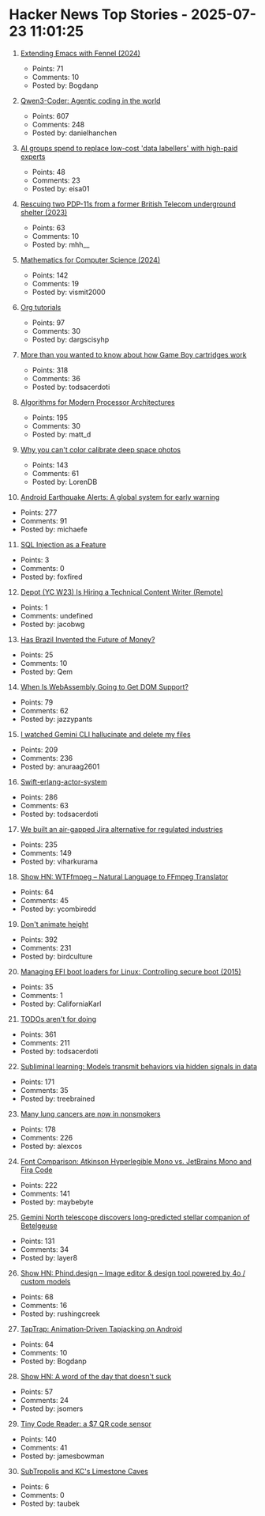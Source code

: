 # Hacker News Top Stories - 2025-07-23 11:01:25

1. [Extending Emacs with Fennel (2024)](https://andreyor.st/posts/2024-12-20-extending-emacs-with-fennel/)
   - Points: 71
   - Comments: 10
   - Posted by: Bogdanp

2. [Qwen3-Coder: Agentic coding in the world](https://qwenlm.github.io/blog/qwen3-coder/)
   - Points: 607
   - Comments: 248
   - Posted by: danielhanchen

3. [AI groups spend to replace low-cost 'data labellers' with high-paid experts](https://www.ft.com/content/e17647f0-4c3b-49b4-a031-b56158bbb3b8)
   - Points: 48
   - Comments: 23
   - Posted by: eisa01

4. [Rescuing two PDP-11s from a former British Telecom underground shelter (2023)](https://forum.vcfed.org/index.php?threads/rescuing-two-pdp-11-systems-in-uk-from-a-former-big-british-telecom-underground-shelter-in-central-london.1244723/page-2)
   - Points: 63
   - Comments: 10
   - Posted by: mhh__

5. [Mathematics for Computer Science (2024)](https://ocw.mit.edu/courses/6-1200j-mathematics-for-computer-science-spring-2024/)
   - Points: 142
   - Comments: 19
   - Posted by: vismit2000

6. [Org tutorials](https://orgmode.org/worg/org-tutorials/index.html)
   - Points: 97
   - Comments: 30
   - Posted by: dargscisyhp

7. [More than you wanted to know about how Game Boy cartridges work](https://abc.decontextualize.com/more-than-you-wanted-to-know/)
   - Points: 318
   - Comments: 36
   - Posted by: todsacerdoti

8. [Algorithms for Modern Processor Architectures](https://lemire.github.io/talks/2025/sea/sea2025.html)
   - Points: 195
   - Comments: 30
   - Posted by: matt_d

9. [Why you can't color calibrate deep space photos](https://maurycyz.com/misc/cc/)
   - Points: 143
   - Comments: 61
   - Posted by: LorenDB

10. [Android Earthquake Alerts: A global system for early warning](https://research.google/blog/android-earthquake-alerts-a-global-system-for-early-warning/)
   - Points: 277
   - Comments: 91
   - Posted by: michaefe

11. [SQL Injection as a Feature](https://idiallo.com/blog/sql-injection-as-a-feature)
   - Points: 3
   - Comments: 0
   - Posted by: foxfired

12. [Depot (YC W23) Is Hiring a Technical Content Writer (Remote)](https://www.ycombinator.com/companies/depot/jobs/BzrfAzP-technical-content-writer)
   - Points: 1
   - Comments: undefined
   - Posted by: jacobwg

13. [Has Brazil Invented the Future of Money?](https://paulkrugman.substack.com/p/has-brazil-invented-the-future-of)
   - Points: 25
   - Comments: 10
   - Posted by: Qem

14. [When Is WebAssembly Going to Get DOM Support?](https://queue.acm.org/detail.cfm?id=3746174)
   - Points: 79
   - Comments: 62
   - Posted by: jazzypants

15. [I watched Gemini CLI hallucinate and delete my files](https://anuraag2601.github.io/gemini_cli_disaster.html)
   - Points: 209
   - Comments: 236
   - Posted by: anuraag2601

16. [Swift-erlang-actor-system](https://forums.swift.org/t/introducing-swift-erlang-actor-system/81248)
   - Points: 286
   - Comments: 63
   - Posted by: todsacerdoti

17. [We built an air-gapped Jira alternative for regulated industries](https://plane.so/blog/everything-you-need-to-know-about-plane-air-gapped)
   - Points: 235
   - Comments: 149
   - Posted by: viharkurama

18. [Show HN: WTFfmpeg – Natural Language to FFmpeg Translator](https://github.com/scottvr/wtffmpeg)
   - Points: 64
   - Comments: 45
   - Posted by: ycombiredd

19. [Don't animate height](https://www.granola.ai/blog/dont-animate-height)
   - Points: 392
   - Comments: 231
   - Posted by: birdculture

20. [Managing EFI boot loaders for Linux: Controlling secure boot (2015)](https://www.rodsbooks.com/efi-bootloaders/controlling-sb.html)
   - Points: 35
   - Comments: 1
   - Posted by: CaliforniaKarl

21. [TODOs aren't for doing](https://sophiebits.com/2025/07/21/todos-arent-for-doing)
   - Points: 361
   - Comments: 211
   - Posted by: todsacerdoti

22. [Subliminal learning: Models transmit behaviors via hidden signals in data](https://alignment.anthropic.com/2025/subliminal-learning/)
   - Points: 171
   - Comments: 35
   - Posted by: treebrained

23. [Many lung cancers are now in nonsmokers](https://www.nytimes.com/2025/07/22/well/lung-cancer-nonsmokers.html)
   - Points: 178
   - Comments: 226
   - Posted by: alexcos

24. [Font Comparison: Atkinson Hyperlegible Mono vs. JetBrains Mono and Fira Code](https://www.anthes.is/font-comparison-review-atkinson-hyperlegible-mono.html)
   - Points: 222
   - Comments: 141
   - Posted by: maybebyte

25. [Gemini North telescope discovers long-predicted stellar companion of Betelgeuse](https://www.science.org/content/article/betelgeuse-s-long-predicted-stellar-companion-may-have-been-found-last)
   - Points: 131
   - Comments: 34
   - Posted by: layer8

26. [Show HN: Phind.design – Image editor & design tool powered by 4o / custom models](https://phind.design)
   - Points: 68
   - Comments: 16
   - Posted by: rushingcreek

27. [TapTrap: Animation‑Driven Tapjacking on Android](https://taptrap.click/)
   - Points: 64
   - Comments: 10
   - Posted by: Bogdanp

28. [Show HN: A word of the day that doesn't suck](undefined)
   - Points: 57
   - Comments: 24
   - Posted by: jsomers

29. [Tiny Code Reader: a $7 QR code sensor](https://excamera.substack.com/p/tiny-code-reader-a-7-qr-code-sensor)
   - Points: 140
   - Comments: 41
   - Posted by: jamesbowman

30. [SubTropolis and KC's Limestone Caves](https://kcyesterday.com/articles/subtropolis)
   - Points: 6
   - Comments: 0
   - Posted by: taubek

